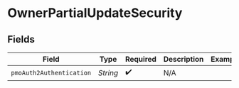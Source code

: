 # OwnerPartialUpdateSecurity


## Fields

| Field                    | Type                     | Required                 | Description              | Example                  |
| ------------------------ | ------------------------ | ------------------------ | ------------------------ | ------------------------ |
| `pmoAuth2Authentication` | *String*                 | :heavy_check_mark:       | N/A                      |                          |
